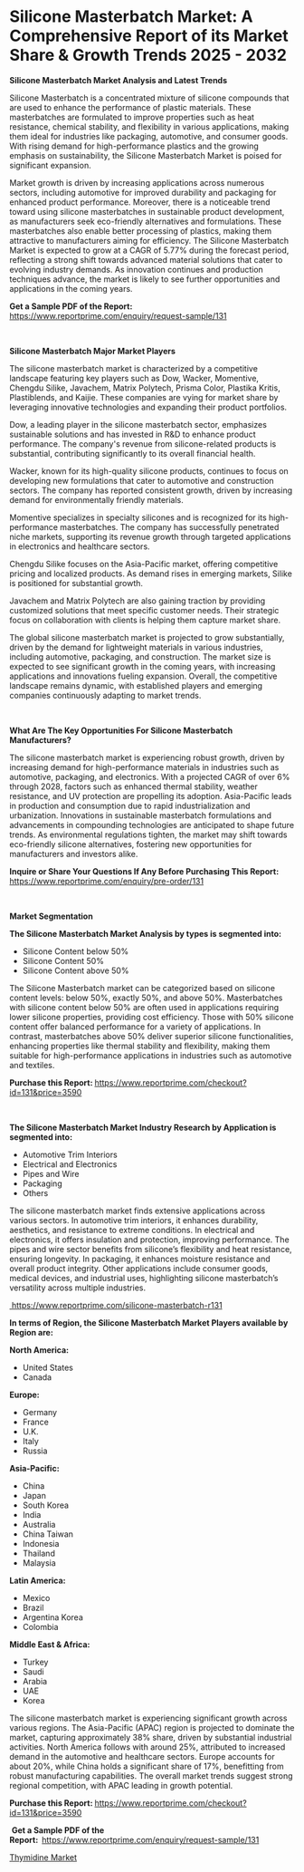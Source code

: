 <p><h1>Silicone Masterbatch Market: A Comprehensive Report of its Market Share & Growth Trends 2025 - 2032</h1></p><p><strong>Silicone Masterbatch Market Analysis and Latest Trends</strong></p>
<p><p>Silicone Masterbatch is a concentrated mixture of silicone compounds that are used to enhance the performance of plastic materials. These masterbatches are formulated to improve properties such as heat resistance, chemical stability, and flexibility in various applications, making them ideal for industries like packaging, automotive, and consumer goods. With rising demand for high-performance plastics and the growing emphasis on sustainability, the Silicone Masterbatch Market is poised for significant expansion.</p><p>Market growth is driven by increasing applications across numerous sectors, including automotive for improved durability and packaging for enhanced product performance. Moreover, there is a noticeable trend toward using silicone masterbatches in sustainable product development, as manufacturers seek eco-friendly alternatives and formulations. These masterbatches also enable better processing of plastics, making them attractive to manufacturers aiming for efficiency. The Silicone Masterbatch Market is expected to grow at a CAGR of 5.77% during the forecast period, reflecting a strong shift towards advanced material solutions that cater to evolving industry demands. As innovation continues and production techniques advance, the market is likely to see further opportunities and applications in the coming years.</p></p>
<p><strong>Get a Sample PDF of the Report:&nbsp;</strong> <a href="https://www.reportprime.com/enquiry/request-sample/131?utm_campaign=3359&utm_medium=2&utm_source=Github&utm_content=ia&utm_term=18032025&utm_id=silicone-masterbatch">https://www.reportprime.com/enquiry/request-sample/131</a></p>
<p>&nbsp;</p>
<p><strong>Silicone Masterbatch Major Market Players</strong></p>
<p><p>The silicone masterbatch market is characterized by a competitive landscape featuring key players such as Dow, Wacker, Momentive, Chengdu Silike, Javachem, Matrix Polytech, Prisma Color, Plastika Kritis, Plastiblends, and Kaijie. These companies are vying for market share by leveraging innovative technologies and expanding their product portfolios.</p><p>Dow, a leading player in the silicone masterbatch sector, emphasizes sustainable solutions and has invested in R&D to enhance product performance. The company's revenue from silicone-related products is substantial, contributing significantly to its overall financial health.</p><p>Wacker, known for its high-quality silicone products, continues to focus on developing new formulations that cater to automotive and construction sectors. The company has reported consistent growth, driven by increasing demand for environmentally friendly materials.</p><p>Momentive specializes in specialty silicones and is recognized for its high-performance masterbatches. The company has successfully penetrated niche markets, supporting its revenue growth through targeted applications in electronics and healthcare sectors.</p><p>Chengdu Silike focuses on the Asia-Pacific market, offering competitive pricing and localized products. As demand rises in emerging markets, Silike is positioned for substantial growth.</p><p>Javachem and Matrix Polytech are also gaining traction by providing customized solutions that meet specific customer needs. Their strategic focus on collaboration with clients is helping them capture market share.</p><p>The global silicone masterbatch market is projected to grow substantially, driven by the demand for lightweight materials in various industries, including automotive, packaging, and construction. The market size is expected to see significant growth in the coming years, with increasing applications and innovations fueling expansion. Overall, the competitive landscape remains dynamic, with established players and emerging companies continuously adapting to market trends.</p></p>
<p>&nbsp;</p>
<p><strong>What Are The Key Opportunities For Silicone Masterbatch Manufacturers?</strong></p>
<p><p>The silicone masterbatch market is experiencing robust growth, driven by increasing demand for high-performance materials in industries such as automotive, packaging, and electronics. With a projected CAGR of over 6% through 2028, factors such as enhanced thermal stability, weather resistance, and UV protection are propelling its adoption. Asia-Pacific leads in production and consumption due to rapid industrialization and urbanization. Innovations in sustainable masterbatch formulations and advancements in compounding technologies are anticipated to shape future trends. As environmental regulations tighten, the market may shift towards eco-friendly silicone alternatives, fostering new opportunities for manufacturers and investors alike.</p></p>
<p><strong>Inquire or Share Your Questions If Any Before Purchasing This Report:</strong> <a href="https://www.reportprime.com/enquiry/pre-order/131?utm_campaign=3359&utm_medium=2&utm_source=Github&utm_content=ia&utm_term=18032025&utm_id=silicone-masterbatch">https://www.reportprime.com/enquiry/pre-order/131</a></p>
<p>&nbsp;</p>
<p><strong>Market Segmentation</strong></p>
<p><strong>The Silicone Masterbatch Market Analysis by types is segmented into:</strong></p>
<p><ul><li>Silicone Content below 50%</li><li>Silicone Content 50%</li><li>Silicone Content above 50%</li></ul></p>
<p><p>The Silicone Masterbatch market can be categorized based on silicone content levels: below 50%, exactly 50%, and above 50%. Masterbatches with silicone content below 50% are often used in applications requiring lower silicone properties, providing cost efficiency. Those with 50% silicone content offer balanced performance for a variety of applications. In contrast, masterbatches above 50% deliver superior silicone functionalities, enhancing properties like thermal stability and flexibility, making them suitable for high-performance applications in industries such as automotive and textiles.</p></p>
<p><strong>Purchase this Report:&nbsp;</strong><a href="https://www.reportprime.com/checkout?id=131&price=3590&utm_campaign=3359&utm_medium=2&utm_source=Github&utm_content=ia&utm_term=18032025&utm_id=silicone-masterbatch">https://www.reportprime.com/checkout?id=131&price=3590</a></p>
<p>&nbsp;</p>
<p><strong>The Silicone Masterbatch Market Industry Research by Application is segmented into:</strong></p>
<p><ul><li>Automotive Trim Interiors</li><li>Electrical and Electronics</li><li>Pipes and Wire</li><li>Packaging</li><li>Others</li></ul></p>
<p><p>The silicone masterbatch market finds extensive applications across various sectors. In automotive trim interiors, it enhances durability, aesthetics, and resistance to extreme conditions. In electrical and electronics, it offers insulation and protection, improving performance. The pipes and wire sector benefits from silicone’s flexibility and heat resistance, ensuring longevity. In packaging, it enhances moisture resistance and overall product integrity. Other applications include consumer goods, medical devices, and industrial uses, highlighting silicone masterbatch’s versatility across multiple industries.</p></p>
<p><a href="https://www.reportprime.com/silicone-masterbatch-r131?utm_campaign=3359&utm_medium=2&utm_source=Github&utm_content=ia&utm_term=18032025&utm_id=silicone-masterbatch">&nbsp;https://www.reportprime.com/silicone-masterbatch-r131</a></p>
<p><strong>In terms of Region, the Silicone Masterbatch Market Players available by Region are:</strong></p>
<p>
    <p> <strong> North America: </strong>
        <ul>
            <li>United States</li>
            <li>Canada</li>
        </ul>
        </p> 
    <p> <strong> Europe: </strong>
        <ul>
            <li>Germany</li>
            <li>France</li>
            <li>U.K.</li>
            <li>Italy</li>
            <li>Russia</li>
        </ul>
        </p> 
    <p> <strong> Asia-Pacific: </strong>
        <ul>
            <li>China</li>
            <li>Japan</li>
            <li>South Korea</li>
            <li>India</li>
            <li>Australia</li>
            <li>China Taiwan</li>
            <li>Indonesia</li>
            <li>Thailand</li>
            <li>Malaysia</li>
        </ul>
        </p> 
    <p> <strong> Latin America: </strong>
        <ul>
            <li>Mexico</li>
            <li>Brazil</li>
            <li>Argentina Korea</li>
            <li>Colombia</li>
        </ul>
        </p> 
    <p> <strong> Middle East & Africa: </strong>
        <ul>
            <li>Turkey</li>
            <li>Saudi</li>
            <li>Arabia</li>
            <li>UAE</li>
            <li>Korea</li>
        </ul>
    </p>
    </p>
<p><p>The silicone masterbatch market is experiencing significant growth across various regions. The Asia-Pacific (APAC) region is projected to dominate the market, capturing approximately 38% share, driven by substantial industrial activities. North America follows with around 25%, attributed to increased demand in the automotive and healthcare sectors. Europe accounts for about 20%, while China holds a significant share of 17%, benefitting from robust manufacturing capabilities. The overall market trends suggest strong regional competition, with APAC leading in growth potential.</p></p>
<p><strong>Purchase this Report: </strong><a href="https://www.reportprime.com/checkout?id=131&price=3590&utm_campaign=3359&utm_medium=2&utm_source=Github&utm_content=ia&utm_term=18032025&utm_id=silicone-masterbatch">https://www.reportprime.com/checkout?id=131&price=3590</a></p>
<p>&nbsp;<strong>Get a Sample PDF of the Report:&nbsp;&nbsp;</strong><a href="https://www.reportprime.com/enquiry/request-sample/131?utm_campaign=3359&utm_medium=2&utm_source=Github&utm_content=ia&utm_term=18032025&utm_id=silicone-masterbatch">https://www.reportprime.com/enquiry/request-sample/131</a></p>
<p><strong></strong></p>
<p><p><a href="https://github.com/lillybosakoi/Market-Research-Report-List-1/blob/main/thymidine-market.md?utm_campaign=3359&utm_medium=2&utm_source=Github&utm_content=ia&utm_term=18032025&utm_id=silicone-masterbatch">Thymidine Market</a></p></p>